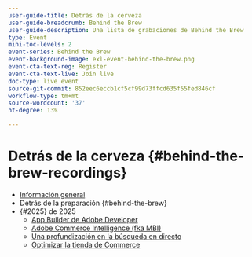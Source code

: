 ```yaml
---
user-guide-title: Detrás de la cerveza
user-guide-breadcrumb: Behind the Brew
user-guide-description: Una lista de grabaciones de Behind the Brew
type: Event
mini-toc-levels: 2
event-series: Behind the Brew
event-background-image: exl-event-behind-the-brew.png
event-cta-text-reg: Register
event-cta-text-live: Join live
doc-type: live event
source-git-commit: 852eec6eccb1cf5cf99d73ffcd635f55fed846cf
workflow-type: tm+mt
source-wordcount: '37'
ht-degree: 13%

---
```



# Detrás de la cerveza {#behind-the-brew-recordings}

+ [Información general](overview.md)
+ Detrás de la preparación {#behind-the-brew}
+ {#2025} de 2025
   + [App Builder de Adobe Developer](2025/app-builder.md)
   + [Adobe Commerce Intelligence (fka MBI)](2025/commerce-intelligence.md)
   + [Una profundización en la búsqueda en directo](2025/deep-dive-live-search.md)
   + [Optimizar la tienda de Commerce](2025/commerce-storefront.md)

